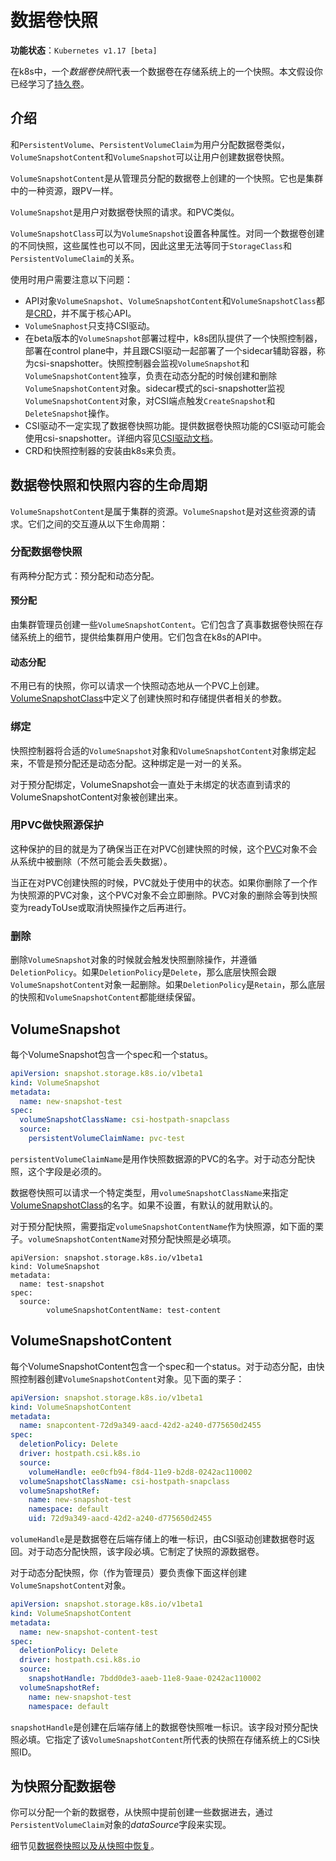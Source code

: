 # 数据卷快照

**功能状态**：`Kubernetes v1.17 [beta]`

在k8s中，一个*数据卷快照*代表一个数据卷在存储系统上的一个快照。本文假设你已经学习了[持久卷](持久卷（Persistent%20Volume）.md)。

## 介绍

和`PersistentVolume`、`PersistentVolumeClaim`为用户分配数据卷类似，`VolumeSnapshotContent`和`VolumeSnapshot`可以让用户创建数据卷快照。

`VolumeSnapshotContent`是从管理员分配的数据卷上创建的一个快照。它也是集群中的一种资源，跟PV一样。

`VolumeSnapshot`是用户对数据卷快照的请求。和PVC类似。

`VolumeSnapshotClass`可以为`VolumeSnapshot`设置各种属性。对同一个数据卷创建的不同快照，这些属性也可以不同，因此这里无法等同于`StorageClass`和`PersistentVolumeClaim`的关系。

使用时用户需要注意以下问题：

- API对象`VolumeSnapshot`、`VolumeSnapshotContent`和`VolumeSnapshotClass`都是[CRD](https://kubernetes.io/docs/tasks/extend-kubernetes/custom-resources/custom-resource-definitions/)，并不属于核心API。
- `VolumeSnaphost`只支持CSI驱动。
- 在beta版本的`VolumeSnapshot`部署过程中，k8s团队提供了一个快照控制器，部署在control plane中，并且跟CSI驱动一起部署了一个sidecar辅助容器，称为csi-snapshotter。快照控制器会监视`VolumeSnapshot`和`VolumeSnapshotContent`独享，负责在动态分配的时候创建和删除`VolumeSnapshotContent`对象。sidecar模式的sci-snapshotter监视`VolumeSnapshotContent`对象，对CSI端点触发`CreateSnapshot`和`DeleteSnapshot`操作。
- CSI驱动不一定实现了数据卷快照功能。提供数据卷快照功能的CSI驱动可能会使用csi-snapshotter。详细内容见[CSI驱动文档](https://kubernetes-csi.github.io/docs/)。
- CRD和快照控制器的安装由k8s来负责。

## 数据卷快照和快照内容的生命周期

`VolumeSnapshotContent`是属于集群的资源。`VolumeSnapshot`是对这些资源的请求。它们之间的交互遵从以下生命周期：

### 分配数据卷快照

有两种分配方式：预分配和动态分配。

#### 预分配

由集群管理员创建一些`VolumeSnapshotContent`。它们包含了真事数据卷快照在存储系统上的细节，提供给集群用户使用。它们包含在k8s的API中。

#### 动态分配

不用已有的快照，你可以请求一个快照动态地从一个PVC上创建。[VolumeSnapshotClass]()中定义了创建快照时和存储提供者相关的参数。

### 绑定

快照控制器将合适的`VolumeSnapshot`对象和`VolumeSnapshotContent`对象绑定起来，不管是预分配还是动态分配。这种绑定是一对一的关系。

对于预分配绑定，VolumeSnapshot会一直处于未绑定的状态直到请求的VolumeSnapshotContent对象被创建出来。

### 用PVC做快照源保护

这种保护的目的就是为了确保当正在对PVC创建快照的时候，这个[PVC](持久卷（Persistent%20Volume）.md)对象不会从系统中被删除（不然可能会丢失数据）。

当正在对PVC创建快照的时候，PVC就处于使用中的状态。如果你删除了一个作为快照源的PVC对象，这个PVC对象不会立即删除。PVC对象的删除会等到快照变为readyToUse或取消快照操作之后再进行。

### 删除

删除`VolumeSnapshot`对象的时候就会触发快照删除操作，并遵循`DeletionPolicy`。如果`DeletionPolicy`是`Delete`，那么底层快照会跟`VolumeSnapshotContent`对象一起删除。如果`DeletionPolicy`是`Retain`，那么底层的快照和`VolumeSnapshotContent`都能继续保留。

## VolumeSnapshot

每个VolumeSnapshot包含一个spec和一个status。

```yaml
apiVersion: snapshot.storage.k8s.io/v1beta1
kind: VolumeSnapshot
metadata:
  name: new-snapshot-test
spec:
  volumeSnapshotClassName: csi-hostpath-snapclass
  source:
    persistentVolumeClaimName: pvc-test
```

`persistentVolumeClaimName`是用作快照数据源的PVC的名字。对于动态分配快照，这个字段是必须的。

数据卷快照可以请求一个特定类型，用`volumeSnapshotClassName`来指定[VolumeSnapshotClass](VolumeSnapshotClass.md)的名字。如果不设置，有默认的就用默认的。

对于预分配快照，需要指定`volumeSnapshotContentName`作为快照源，如下面的栗子。`volumeSnapshotContentName`对预分配快照是必填项。

```text
apiVersion: snapshot.storage.k8s.io/v1beta1
kind: VolumeSnapshot
metadata:
  name: test-snapshot
spec:
  source:
        volumeSnapshotContentName: test-content
```

## VolumeSnapshotContent

每个VolumeSnapshotContent包含一个spec和一个status。对于动态分配，由快照控制器创建`VolumeSnapshotContent`对象。见下面的栗子：

```yaml
apiVersion: snapshot.storage.k8s.io/v1beta1
kind: VolumeSnapshotContent
metadata:
  name: snapcontent-72d9a349-aacd-42d2-a240-d775650d2455
spec:
  deletionPolicy: Delete
  driver: hostpath.csi.k8s.io
  source:
    volumeHandle: ee0cfb94-f8d4-11e9-b2d8-0242ac110002
  volumeSnapshotClassName: csi-hostpath-snapclass
  volumeSnapshotRef:
    name: new-snapshot-test
    namespace: default
    uid: 72d9a349-aacd-42d2-a240-d775650d2455
```

`volumeHandle`是是数据卷在后端存储上的唯一标识，由CSI驱动创建数据卷时返回。对于动态分配快照，该字段必填。它制定了快照的源数据卷。

对于动态分配快照，你（作为管理员）要负责像下面这样创建`VolumeSnapshotContent`对象。

```yaml
apiVersion: snapshot.storage.k8s.io/v1beta1
kind: VolumeSnapshotContent
metadata:
  name: new-snapshot-content-test
spec:
  deletionPolicy: Delete
  driver: hostpath.csi.k8s.io
  source:
    snapshotHandle: 7bdd0de3-aaeb-11e8-9aae-0242ac110002
  volumeSnapshotRef:
    name: new-snapshot-test
    namespace: default
```

`snapshotHandle`是创建在后端存储上的数据卷快照唯一标识。该字段对预分配快照必填。它指定了该`VolumeSnapshotContent`所代表的快照在存储系统上的CSi快照ID。

## 为快照分配数据卷

你可以分配一个新的数据卷，从快照中提前创建一些数据进去，通过`PersistentVolumeClaim`对象的*dataSource*字段来实现。

细节见[数据卷快照以及从快照中恢复](持久卷（Persistent%20Volume）.md#数据卷快照以及从快照中恢复)。